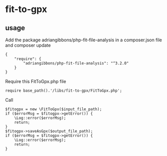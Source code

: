 # fit-to-gpx
## usage
Add the package adriangibbons/php-fit-file-analysis in a composer.json file and composer update
```
{
    "require": {
        "adriangibbons/php-fit-file-analysis": "^3.2.0"
    }
}
```
Require this FitToGpx.php file
```
require base_path().'/libs/fit-to-gpx/FitToGpx.php';
```
Call
```
$fitogpx = new \FitToGpx($input_file_path);
if ($errorMsg = $fitogpx->getError()) {
    \Log::error($errorMsg);
    return;
}
$fitogpx->saveAsGpx($output_file_path);
if ($errorMsg = $fitogpx->getError()) {
    \Log::error($errorMsg);
    return;
}
```